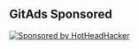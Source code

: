 ## GitAds Sponsored
[![Sponsored by HotHeadHacker](https://gitads.dev/ad-serve/hotheadhacker?repo=json-data)](https://gitads.dev/ad-track/hotheadhacker?repo=json-data)
